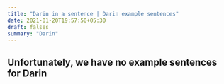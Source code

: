 ```yaml
---
title: "Darin in a sentence | Darin example sentences"
date: 2021-01-20T19:57:50+05:30
draft: falses
summary: "Darin"
---
```

## Unfortunately, we have no example sentences for Darin                 
